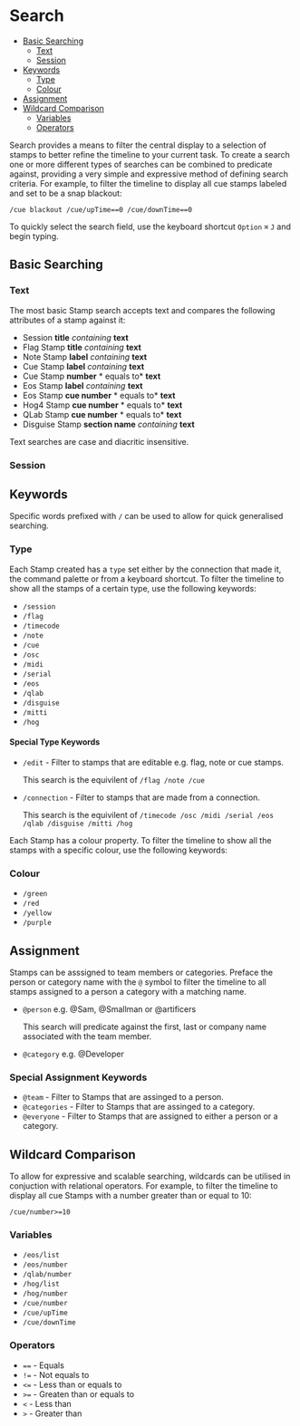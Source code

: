 # Search

- [Basic Searching](#basic-searching)
    - [Text](#text)
    - [Session](#session)
- [Keywords](#keywords)
    - [Type](#type)
    - [Colour](#colour)
- [Assignment](#assignment)
- [Wildcard Comparison](#wildcard-comparison)
	- [Variables](#variables)
    - [Operators](#operators)

Search provides a means to filter the central display to a selection of stamps to better refine the timeline to your current task.
To create a search one or more different types of searches can be combined to predicate against, providing a very simple and expressive method of defining search criteria.
For example, to filter the timeline to display all cue stamps labeled and set to be a snap blackout:

`/cue blackout /cue/upTime==0 /cue/downTime==0`

To quickly select the search field, use the keyboard shortcut `Option` `⌘` `J` and begin typing.

<a name="basic-searching"></a>
## Basic Searching

<a name="text"></a>
### Text
The most basic Stamp search accepts text and compares the following attributes of a stamp against it:
- Session **title** *containing* **text**
- Flag Stamp **title** *containing* **text**
- Note Stamp **label** *containing* **text**
- Cue Stamp **label** *containing* **text**
- Cue Stamp **number** * equals to* **text**
- Eos Stamp **label** *containing* **text**
- Eos Stamp **cue number** * equals to* **text**
- Hog4 Stamp **cue number** * equals to* **text**
- QLab Stamp **cue number** * equals to* **text**
- Disguise Stamp **section name** *containing* **text**

Text searches are case and diacritic insensitive.

<a name="session"></a>
### Session

<a name="keywords"></a>
## Keywords
Specific words prefixed with `/` can be used to allow for quick generalised searching.
<a name="type"></a>
### Type
Each Stamp created has a `type` set either by the connection that made it, the command palette or from a keyboard shortcut.
To filter the timeline to show all the stamps of a certain type, use the following keywords:
- `/session`
- `/flag`
- `/timecode`
- `/note`
- `/cue`
- `/osc`
- `/midi`
- `/serial`
- `/eos`
- `/qlab`
- `/disguise`
- `/mitti`
- `/hog`

#### Special Type Keywords
- `/edit` - Filter to stamps that are editable e.g. flag, note or cue stamps.

    This search is the equivilent of `/flag /note /cue`
    
- `/connection` - Filter to stamps that are made from a connection.

    This search is the equivilent of `/timecode /osc /midi /serial /eos /qlab /disguise /mitti /hog`

<a name="colour"></a>
Each Stamp has a colour property. To filter the timeline to show all the stamps with a specific colour, use the following keywords:
### Colour
- `/green`
- `/red`
- `/yellow`
- `/purple`

<a name="assinnment"></a>
## Assignment
Stamps can be asssigned to team members or categories. 
Preface the person or category name with the `@` symbol to filter the timeline to all stamps assigned to a person a category with a matching name.
- `@person` e.g. @Sam, @Smallman or @artificers

	This search will predicate against the first, last or company name associated with the team member.

- `@category` e.g. @Developer

### Special Assignment Keywords
- `@team` - Filter to Stamps that are assinged to a person.
- `@categories` - Filter to Stamps that are assinged to a category.
- `@everyone` - Filter to Stamps that are assigned to either a person or a category.

<a name="wildcard-comparison"></a>
## Wildcard Comparison
To allow for expressive and scalable searching, wildcards can be utilised in conjuction with relational operators.
For example, to filter the timeline to display all cue Stamps with a number greater than or equal to 10:

`/cue/number>=10`

<a name="variables"></a>
### Variables
- `/eos/list`
- `/eos/number`
- `/qlab/number`
- `/hog/list`
- `/hog/number`
- `/cue/number`
- `/cue/upTime`
- `/cue/downTime`
<a name="operators"></a>
### Operators
- `==` - Equals
- `!=` - Not  equals to
- `<=` - Less than or  equals to
- `>=` - Greaten than or  equals to
- `<` - Less than
- `>` - Greater than
